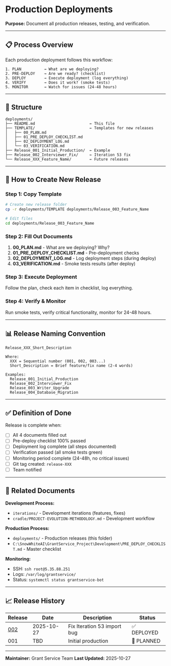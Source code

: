 # Production Deployments

**Purpose:** Document all production releases, testing, and verification.

---

## 📋 Process Overview

Each production deployment follows this workflow:

```
1. PLAN          → What are we deploying?
2. PRE-DEPLOY    → Are we ready? (checklist)
3. DEPLOY        → Execute deployment (log everything)
4. VERIFY        → Does it work? (smoke tests)
5. MONITOR       → Watch for issues (24-48 hours)
```

---

## 📁 Structure

```
deployments/
├── README.md                        ← This file
├── TEMPLATE/                        ← Templates for new releases
│   ├── 00_PLAN.md
│   ├── 01_PRE_DEPLOY_CHECKLIST.md
│   ├── 02_DEPLOYMENT_LOG.md
│   └── 03_VERIFICATION.md
├── Release_001_Initial_Production/  ← Example
├── Release_002_Interviewer_Fix/     ← Iteration 53 fix
└── Release_XXX_Feature_Name/        ← Future releases
```

---

## 🚀 How to Create New Release

### Step 1: Copy Template

```bash
# Create new release folder
cp -r deployments/TEMPLATE deployments/Release_003_Feature_Name

# Edit files
cd deployments/Release_003_Feature_Name
```

### Step 2: Fill Out Documents

1. **00_PLAN.md** - What are we deploying? Why?
2. **01_PRE_DEPLOY_CHECKLIST.md** - Pre-deployment checks
3. **02_DEPLOYMENT_LOG.md** - Log deployment steps (during deploy)
4. **03_VERIFICATION.md** - Smoke tests results (after deploy)

### Step 3: Execute Deployment

Follow the plan, check each item in checklist, log everything.

### Step 4: Verify & Monitor

Run smoke tests, verify critical functionality, monitor for 24-48 hours.

---

## 📊 Release Naming Convention

```
Release_XXX_Short_Description

Where:
  XXX = Sequential number (001, 002, 003...)
  Short_Description = Brief feature/fix name (2-4 words)

Examples:
  Release_001_Initial_Production
  Release_002_Interviewer_Fix
  Release_003_Writer_Upgrade
  Release_004_Database_Migration
```

---

## ✅ Definition of Done

Release is complete when:

- [ ] All 4 documents filled out
- [ ] Pre-deploy checklist 100% passed
- [ ] Deployment log complete (all steps documented)
- [ ] Verification passed (all smoke tests green)
- [ ] Monitoring period complete (24-48h, no critical issues)
- [ ] Git tag created: `release-XXX`
- [ ] Team notified

---

## 🔗 Related Documents

**Development Process:**
- `iterations/` - Development iterations (features, fixes)
- `cradle/PROJECT-EVOLUTION-METHODOLOGY.md` - Development workflow

**Production Process:**
- `deployments/` - Production releases (this folder)
- `C:\SnowWhiteAI\GrantService_Project\Development\PRE_DEPLOY_CHECKLIST.md` - Master checklist

**Monitoring:**
- SSH: `ssh root@5.35.88.251`
- Logs: `/var/log/grantservice/`
- Status: `systemctl status grantservice-bot`

---

## 📈 Release History

| Release | Date | Description | Status |
|---------|------|-------------|--------|
| [002](Release_002_Interviewer_Fix/) | 2025-10-27 | Fix Iteration 53 import bug | ✅ DEPLOYED |
| 001 | TBD | Initial production | 📅 PLANNED |

---

**Maintainer:** Grant Service Team
**Last Updated:** 2025-10-27
